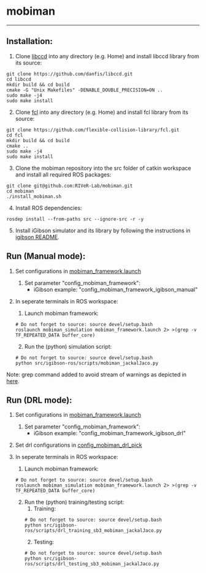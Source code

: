 # mobiman
<hr>

## Installation: 
1. Clone [libccd](https://github.com/danfis/libccd) into any directory (e.g. Home) and install libccd library from its source:
```
git clone https://github.com/danfis/libccd.git
cd libccd
mkdir build && cd build
cmake -G "Unix Makefiles" -DENABLE_DOUBLE_PRECISION=ON ..
sudo make -j4
sudo make install
```
2. Clone [fcl](https://github.com/flexible-collision-library/fcl) into any directory (e.g. Home)  and install fcl library from its source:
```
git clone https://github.com/flexible-collision-library/fcl.git
cd fcl
mkdir build && cd build
cmake ..
sudo make -j4
sudo make install
```
3. Clone the mobiman repository into the src folder of catkin workspace and install all required ROS packages:
```
git clone git@github.com:RIVeR-Lab/mobiman.git
cd mobiman
./install_mobiman.sh
```
4. Install ROS dependencies:
```
rosdep install --from-paths src --ignore-src -r -y
```
5. Install iGibson simulator and its library by following the instructions in [igibson README](https://github.com/RIVeR-Lab/iGibson?tab=readme-ov-file#igibson-installation).

## Run (Manual mode):
1. Set configurations in [mobiman_framework.launch](https://github.com/RIVeR-Lab/mobiman/blob/main/mobiman_simulation/launch/mobiman_framework.launch)
     1. Set parameter "config_mobiman_framework":
        - iGibson example: "config_mobiman_framework_igibson_manual"

2. In seperate terminals in ROS workspace:

     1. Launch mobiman framework:
     ```
     # Do not forget to source: source devel/setup.bash
     roslaunch mobiman_simulation mobiman_framework.launch 2> >(grep -v TF_REPEATED_DATA buffer_core)
     ```

     2. Run the (python) simulation script:
     ```
     # Do not forget to source: source devel/setup.bash
     python src/igibson-ros/scripts/mobiman_jackalJaco.py
     ```

Note: grep command added to avoid stream of warnings as depicted in [here](https://github.com/ms-iot/ROSOnWindows/issues/279).

## Run (DRL mode):
1. Set configurations in [mobiman_framework.launch](https://github.com/RIVeR-Lab/mobiman/blob/main/mobiman_simulation/launch/mobiman_framework.launch)
     1. Set parameter "config_mobiman_framework":
        - iGibson example: "config_mobiman_framework_igibson_drl"

2. Set drl configurations in [config_mobiman_drl_pick](https://github.com/RIVeR-Lab/mobiman/blob/main/mobiman_simulation/config/drl/config_mobiman_drl_pick.yaml)

3. In seperate terminals in ROS workspace:

     1. Launch mobiman framework:
     ```
     # Do not forget to source: source devel/setup.bash
     roslaunch mobiman_simulation mobiman_framework.launch 2> >(grep -v TF_REPEATED_DATA buffer_core)
     ```

     2. Run the (python) training/testing script:
          1. Training:
          ```
          # Do not forget to source: source devel/setup.bash
          python src/igibson-ros/scripts/drl_training_sb3_mobiman_jackalJaco.py
          ```
          2. Testing:
          ```
          # Do not forget to source: source devel/setup.bash
          python src/igibson-ros/scripts/drl_testing_sb3_mobiman_jackalJaco.py
          ```
